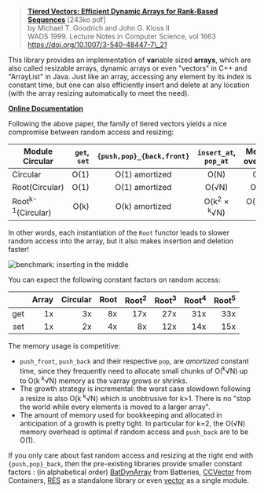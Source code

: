 > **[Tiered Vectors: Efficient Dynamic Arrays for Rank-Based Sequences]** \[243ko pdf\]\
> by Michael T. Goodrich and John G. Kloss II \
> WADS 1999. Lecture Notes in Computer Science, vol 1663 https://doi.org/10.1007/3-540-48447-7\_21

This library provides an implementation of **var**iable sized **arrays**, which
are also called resizable arrays, dynamic arrays or even "vectors" in C++ and
"ArrayList" in Java. Just like an array, accessing any element by its index is
constant time, but one can also efficiently insert and delete at any location
(with the array resizing automatically to meet the need).

**[Online Documentation]**

Following the above paper, the family of tiered vectors yields a nice
compromise between random access and resizing:

| Module             Circular   | `get`, `set` | `{push,pop}_{back,front}` | `insert_at`, `pop_at`              |  Memory overhead        |
|-------------------------------|-------------:|:-------------------------:|:----------------------------------:|:-----------------------:|
| Circular                      | O(1)         |  O(1) amortized           |  O(N)                              |  O(N)                   |
| Root(Circular)                | O(1)         |  O(1) amortized           |  O(√N)                             |  O(√N)                  |
| Root<sup>k-1</sup>(Circular)  | O(k)         |  O(k) amortized           |  O(k<sup>2</sup> × <sup>k</sup>√N) |  O(N<sup>k-1 / k</sup>) |

In other words, each instantiation of the `Root` functor leads to slower random
access into the array, but it also makes insertion and deletion faster!

![benchmark: inserting in the middle](https://art-w.github.io/varray/insert.png)

You can expect the following constant factors on random access:

|     | Array | Circular | Root | Root<sup>2</sup> | Root<sup>3</sup> | Root<sup>4</sup> | Root<sup>5</sup> |
|----:|------:|---------:|-----:|-----------------:|-----------------:|-----------------:|-----------------:|
| get |    1x |       3x |   8x |              17x |              27x |              31x |              33x |
| set |    1x |       2x |   4x |               8x |              12x |              14x |              15x |

The memory usage is competitive:

- `push_front`, `push_back` and their respective `pop`, are *amortized*
  constant time, since they frequently need to allocate small chunks of
  O(<sup>k</sup>√N) up to O(k <sup>k</sup>√N) memory as the varray grows or
  shrinks.
- The growth strategy is incremental: the worst case slowdown following a
  resize is also O(k <sup>k</sup>√N) which is unobtrusive for k>1. There is no
  "stop the world while every elements is moved to a larger array".
- The amount of memory used for bookkeeping and allocated in anticipation of a
  growth is pretty tight. In particular for k=2, the O(√N) memory overhead is
  optimal if random access and `push_back` are to be O(1).

If you only care about fast random access and resizing at the right end with
`{push,pop}_back`, then the pre-existing libraries provide smaller constant
factors : (in alphabetical order) [BatDynArray] from Batteries, [CCVector] from
Containers, [RES] as a standalone library or even [vector] as a single module.

[Tiered Vectors: Efficient Dynamic Arrays for Rank-Based Sequences]: https://www.ics.uci.edu/~goodrich/pubs/wads99.pdf
[Online Documentation]: https://art-w.github.io/varray/varray
[BatDynArray]: https://ocaml-batteries-team.github.io/batteries-included/hdoc2/BatDynArray.html
[CCVector]: https://c-cube.github.io/ocaml-containers/last/containers/CCVector/index.html
[RES]: https://github.com/mmottl/res
[vector]: https://github.com/backtracking/vector
